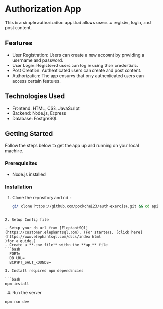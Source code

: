 
# Authorization App

This is a simple authorization app that allows users to register, login, and post content.

## Features

- User Registration: Users can create a new account by providing a username and password.
- User Login: Registered users can log in using their credentials.
- Post Creation: Authenticated users can create and post content.
- Authorization: The app ensures that only authenticated users can access certain features.

## Technologies Used

- Frontend: HTML, CSS, JavaScript
- Backend: Node.js, Express
- Database: PostgreSQL

## Getting Started

Follow the steps below to get the app up and running on your local machine.

### Prerequisites

- Node.js installed

### Installation

1. Clone the repository and cd :

   ```bash
   git clone https://github.com/pockche123/auth-exercise.git && cd api
```

2. Setup Config file 

- Setup your db url from [ElephantSQl](https://customer.elephantsql.com). (For starters, [click here](https://www.elephantsql.com/docs/index.html
)for a guide.) 
- Create a **.env file** withn the **api** file
```bash
  PORT= 
  DB_URL=
  BCRYPT_SALT_ROUNDS=

3. Install required npm dependencies

```bash
npm install
```

4. Run the server 
```bash
npm run dev
```


